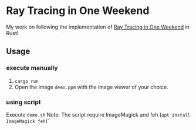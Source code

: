 # Ray Tracing in One Weekend

My work on following the implementation of [Ray Tracing in One Weekend](https://raytracing.github.io/books/RayTracingInOneWeekend.html) in Rust!

## Usage

### execute manually
1. `cargo run`
2. Open the image `demo.ppm` with the image viewer of your choice.

### using script
Execute `demo.sh`
Note: The script require ImageMagick and feh (`apt install ImageMagick feh`)`

